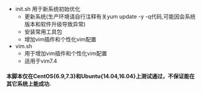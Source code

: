 * init.sh 用于新系统初始优化 </br>
    * 更新系统(生产环境请自行注释有关yum update -y -q代码,可能因会系统版本和软件升级导致异常)</br>
    * 安装常用工具包</br>
    * 增加vim插件和个性化vim配置
* vim.sh </br>
    * 用于增加vim插件和个性化vim配置</br>
    * 适用于vim7.4



#### 本脚本仅在CentOS{6.9,7.3}和Ubuntu{14.04,16.04}上测试通过，不保证能在其它系统上能成功.
